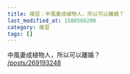 ```yaml
---
title: 複習：中風妻成植物人，所以可以離婚？
last_modified_at: 1580569200
category: 複習
tags: []
---
```


<p>中風妻成植物人，所以可以離婚？<br/>
<a href="/posts/269193248" target="_blank">/posts/269193248</a></p>
<p> </p>
